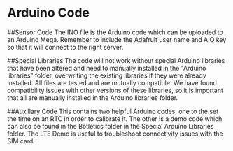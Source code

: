 # Arduino Code

##Sensor Code
The INO file is the Arduino code which can be uploaded to an Arduino Mega. Remember to include
the Adafruit user name and AIO key so that it will connect to the right server.

##Special Libraries
The code will not work without special Arduino libraries that have been altered 
and need to manually installed in the "Arduino libraries" folder, overwriting the existing libraries if they
were already installed. All files are tested and are mutually compatible. We have found compatibility
issues with other versions of these libraries, so it is important that all are manually installed
in the Arduino libraries folder.

##Auxillary Code
This contains two helpful Arduino codes, one to the set the time on an RTC in order to calibrate it. 
The other is a demo code which can also be found in the Botletics folder in the Special Arduino Libraries folder.
The LTE Demo is useful to troubleshoot connectivity issues with the SIM card.